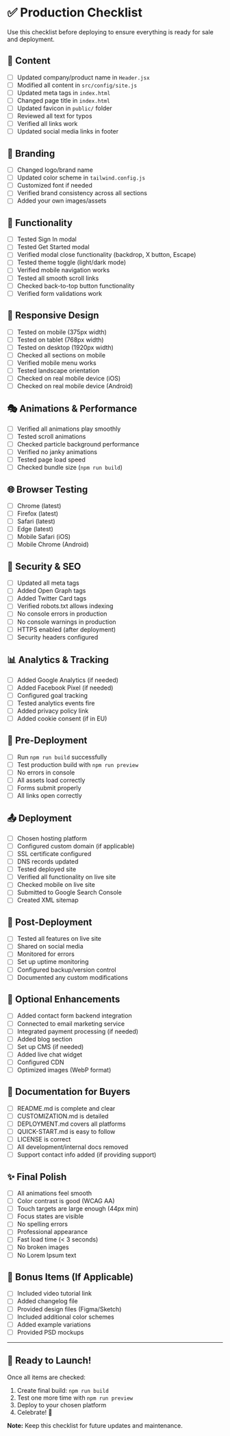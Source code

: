 # ✅ Production Checklist

Use this checklist before deploying to ensure everything is ready for sale and deployment.

## 📝 Content

- [ ] Updated company/product name in `Header.jsx`
- [ ] Modified all content in `src/config/site.js`
- [ ] Updated meta tags in `index.html`
- [ ] Changed page title in `index.html`
- [ ] Updated favicon in `public/` folder
- [ ] Reviewed all text for typos
- [ ] Verified all links work
- [ ] Updated social media links in footer

## 🎨 Branding

- [ ] Changed logo/brand name
- [ ] Updated color scheme in `tailwind.config.js`
- [ ] Customized font if needed
- [ ] Verified brand consistency across all sections
- [ ] Added your own images/assets

## 🔧 Functionality

- [ ] Tested Sign In modal
- [ ] Tested Get Started modal
- [ ] Verified modal close functionality (backdrop, X button, Escape)
- [ ] Tested theme toggle (light/dark mode)
- [ ] Verified mobile navigation works
- [ ] Tested all smooth scroll links
- [ ] Checked back-to-top button functionality
- [ ] Verified form validations work

## 📱 Responsive Design

- [ ] Tested on mobile (375px width)
- [ ] Tested on tablet (768px width)
- [ ] Tested on desktop (1920px width)
- [ ] Checked all sections on mobile
- [ ] Verified mobile menu works
- [ ] Tested landscape orientation
- [ ] Checked on real mobile device (iOS)
- [ ] Checked on real mobile device (Android)

## 🎭 Animations & Performance

- [ ] Verified all animations play smoothly
- [ ] Tested scroll animations
- [ ] Checked particle background performance
- [ ] Verified no janky animations
- [ ] Tested page load speed
- [ ] Checked bundle size (`npm run build`)

## 🌐 Browser Testing

- [ ] Chrome (latest)
- [ ] Firefox (latest)
- [ ] Safari (latest)
- [ ] Edge (latest)
- [ ] Mobile Safari (iOS)
- [ ] Mobile Chrome (Android)

## 🔐 Security & SEO

- [ ] Updated all meta tags
- [ ] Added Open Graph tags
- [ ] Added Twitter Card tags
- [ ] Verified robots.txt allows indexing
- [ ] No console errors in production
- [ ] No console warnings in production
- [ ] HTTPS enabled (after deployment)
- [ ] Security headers configured

## 📊 Analytics & Tracking

- [ ] Added Google Analytics (if needed)
- [ ] Added Facebook Pixel (if needed)
- [ ] Configured goal tracking
- [ ] Tested analytics events fire
- [ ] Added privacy policy link
- [ ] Added cookie consent (if in EU)

## 🚀 Pre-Deployment

- [ ] Run `npm run build` successfully
- [ ] Test production build with `npm run preview`
- [ ] No errors in console
- [ ] All assets load correctly
- [ ] Forms submit properly
- [ ] All links open correctly

## 📤 Deployment

- [ ] Chosen hosting platform
- [ ] Configured custom domain (if applicable)
- [ ] SSL certificate configured
- [ ] DNS records updated
- [ ] Tested deployed site
- [ ] Verified all functionality on live site
- [ ] Checked mobile on live site
- [ ] Submitted to Google Search Console
- [ ] Created XML sitemap

## 📱 Post-Deployment

- [ ] Tested all features on live site
- [ ] Shared on social media
- [ ] Monitored for errors
- [ ] Set up uptime monitoring
- [ ] Configured backup/version control
- [ ] Documented any custom modifications

## 🎯 Optional Enhancements

- [ ] Added contact form backend integration
- [ ] Connected to email marketing service
- [ ] Integrated payment processing (if needed)
- [ ] Added blog section
- [ ] Set up CMS (if needed)
- [ ] Added live chat widget
- [ ] Configured CDN
- [ ] Optimized images (WebP format)

## 📝 Documentation for Buyers

- [ ] README.md is complete and clear
- [ ] CUSTOMIZATION.md is detailed
- [ ] DEPLOYMENT.md covers all platforms
- [ ] QUICK-START.md is easy to follow
- [ ] LICENSE is correct
- [ ] All development/internal docs removed
- [ ] Support contact info added (if providing support)

## ✨ Final Polish

- [ ] All animations feel smooth
- [ ] Color contrast is good (WCAG AA)
- [ ] Touch targets are large enough (44px min)
- [ ] Focus states are visible
- [ ] No spelling errors
- [ ] Professional appearance
- [ ] Fast load time (< 3 seconds)
- [ ] No broken images
- [ ] No Lorem Ipsum text

## 🎁 Bonus Items (If Applicable)

- [ ] Included video tutorial link
- [ ] Added changelog file
- [ ] Provided design files (Figma/Sketch)
- [ ] Included additional color schemes
- [ ] Added example variations
- [ ] Provided PSD mockups

---

## 🎉 Ready to Launch!

Once all items are checked:

1. Create final build: `npm run build`
2. Test one more time with `npm run preview`
3. Deploy to your chosen platform
4. Celebrate! 🎊

**Note:** Keep this checklist for future updates and maintenance.

